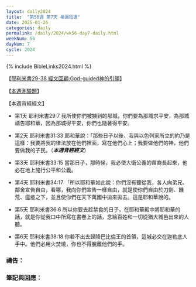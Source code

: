 ```yaml
---
layout: daily2024
title:  "第56週 第7天 補漏拾遺"
date: 2025-01-26
categories: daily
permalink: /daily/2024/wk56-day7-daily.html
weekNum: 56
dayNum: 7
cycle: 2024
---
```


{% include BibleLinks2024.html %}

【<a href="https://youtu.be/6BSQftXyUO4" target="_blank">耶利米書29-38 經文回顧:God-guided神的引領</a>】

【<a href="https://forms.office.com/r/sAkydtQyBi" target="_blank">本週測驗題</a>】

【本週背經經文】
+ 第1天 耶利米書29:7 我所使你們被擄到的那城，你們要為那城求平安，為那城禱告耶和華，因為那城得平安，你們也隨著得平安。

+ 第2天 耶利米書31:33 耶和華說：「那些日子以後，我與以色列家所立的約乃是這樣：我要將我的律法放在他們裡面，寫在他們心上；我要做他們的神，他們要做我的子民。（_**本週背經經文**_）

+ 第3天 耶利米書33:15 當那日子，那時候，我必使大衛公義的苗裔長起來，他必在地上施行公平和公義。 

+ 第4天 耶利米書34:17 「所以耶和華如此說：你們沒有聽從我，各人向弟兄、鄰舍宣告自由，看哪，我向你們宣告一樣自由，就是使你們自由於刀劍、饑荒、瘟疫之下，並且使你們在天下萬國中拋來拋去。這是耶和華說的。

+ 第5天 耶利米書36:6 所以你要去趁禁食的日子，在耶和華殿中將耶和華的話，就是你從我口中所寫在書卷上的話，念給百姓和一切從猶大城邑出來的人聽。

+ 第6天 耶利米書38:18 你若不出去歸降巴比倫王的首領，這城必交在迦勒底人手中。他們必用火焚燒，你也不得脫離他們的手。

### 禱告：

### 筆記與回應：